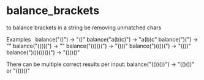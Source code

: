 # balance_brackets
to balance brackets in a string be removing unmatched chars

Examples
 
balance("()") -> "()"
balance("a(b)c)") -> "a(b)c"
balance(")(") -> ""
balance("(((((") -> ""
balance("(()()(") -> "()()"
balance(")(())(") -> "(())"
balance(")())(()()(") -> "()()()" 

There can be multiple correct results per input:
balance("(())())") -> "(()())" or "(())()"
